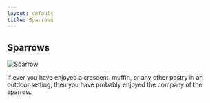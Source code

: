```yaml
---
layout: default
title: Sparrows
---
```


## Sparrows

![Sparrow](img/sparrow.png)

If ever you have enjoyed a crescent, muffin, or any other pastry in an outdoor setting, then you have probably enjoyed the company of the sparrow.
